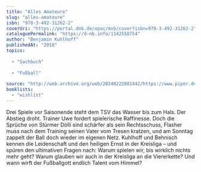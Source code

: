 ```yaml
---
title: "Alles Amateure"
slug: "alles-amateure"
isbn: "978-3-492-31262-2"
coverUri: "https://portal.dnb.de/opac/mvb/cover?isbn=978-3-492-31262-2"
cataloguePermalink: "https://d-nb.info/1142558754"
author: "Benjamin Kuhlhoff"
publishedAt: "2018"
topics:
  
  - "Sachbuch"
    
  - "Fußball"
    
source: "http://web.archive.org/web/20240222081442/https://www.piper.de/buecher/alles-amateure-isbn-978-3-492-31262-2"
booklists: 
  - "wishlist"
---
```

Drei Spiele vor Saisonende steht dem TSV das Wasser bis zum Hals. Der Abstieg 
droht. Trainer Uwe fordert spielerische Raffinesse. Doch die Sprüche von 
Stürmer Dölli sind schärfer als sein Rechtsschuss, Flasher muss nach dem 
Training seinen Vater vom Tresen kratzen, und am Sonntag zappelt der Ball doch 
wieder im eigenen Netz. Kuhlhoff und Behnisch kennen die Leidenschaft und den 
heiligen Ernst in der Kreisliga – und spüren den ultimativen Fragen nach: 
Warum spielen wir, bis wirklich nichts mehr geht? Warum glauben wir auch in 
der Kreisliga an die Viererkette? Und wann wirft der Fußballgott endlich 
Talent vom Himmel?